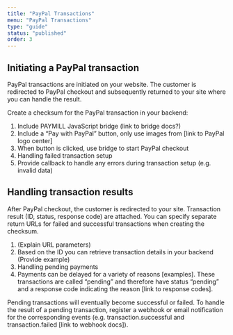 ```yaml
---
title: "PayPal Transactions"
menu: "PayPal Transactions"
type: "guide"
status: "published"
order: 3
---
```


## Initiating a PayPal transaction

PayPal transactions are initiated on your website. The customer is redirected to PayPal checkout and subsequently returned to your site where you can handle the result.

Create a checksum for the PayPal transaction in your backend:

1. Include PAYMILL JavaScript bridge (link to bridge docs?)
2. Include a “Pay with PayPal” button, only use images from  [link to PayPal logo center]
3. When button is clicked, use bridge to start PayPal checkout
4. Handling failed transaction setup
5. Provide callback to handle any errors during transaction setup (e.g. invalid data)

## Handling transaction results

After PayPal checkout, the customer is redirected to your site. Transaction result (ID, status, response code) are attached.
You can specify separate return URLs for failed and successful transactions when creating the checksum.

1. (Explain URL parameters)
2. Based on the ID you can retrieve transaction details in your backend (Provide example)
3. Handling pending payments
4. Payments can be delayed for a variety of reasons [examples]. These transactions are called “pending” and therefore have status “pending” and a response code indicating the reason [link to response codes].

Pending transactions will eventually become successful or failed. To handle the result of a pending transaction, register a webhook or email notification for the corresponding events (e.g. transaction.successful and transaction.failed [link to webhook docs]).
